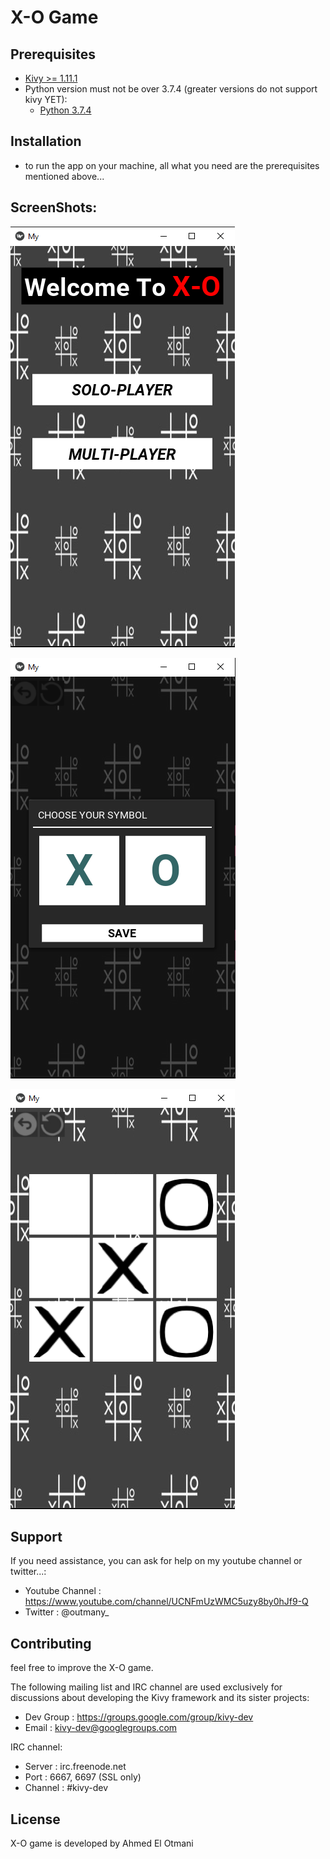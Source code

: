 X-O Game
=============

Prerequisites
-------------

- [Kivy >= 1.11.1](http://kivy.org/#download)
- Python version must not be over 3.7.4 (greater versions do not support kivy YET):
    - [Python 3.7.4](https://www.python.org/downloads/release/python-374/)


Installation
------------
- to run the app on your machine, all what you need are the prerequisites mentioned above...

ScreenShots:
------------

![ScreenShot1](https://github.com/Ahmed-otmani/X-O-game/blob/master/screenshots/scshot1.png)

![ScreenShot2](https://github.com/Ahmed-otmani/X-O-game/blob/master/screenshots/scshot2.png)

![ScreenShot3](https://github.com/Ahmed-otmani/X-O-game/blob/master/screenshots/scshot3.png)

Support
-------

If you need assistance, you can ask for help on my youtube channel or twitter...:

* Youtube Channel : https://www.youtube.com/channel/UCNFmUzWMC5uzy8by0hJf9-Q
* Twitter      : @outmany_

Contributing
------------

feel free to improve the X-O game.

The following mailing list and IRC channel are used exclusively for
discussions about developing the Kivy framework and its sister projects:

* Dev Group : https://groups.google.com/group/kivy-dev
* Email     : kivy-dev@googlegroups.com

IRC channel:

* Server  : irc.freenode.net
* Port    : 6667, 6697 (SSL only)
* Channel : #kivy-dev

License
-------

X-O game is developed by Ahmed El Otmani
